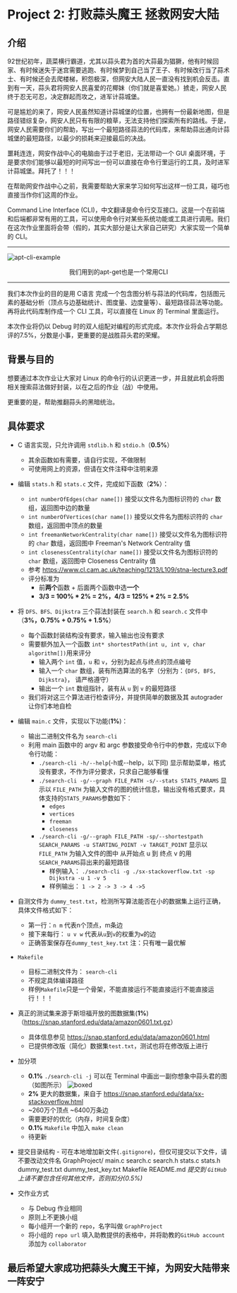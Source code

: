 # Project 2: 打败蒜头魔王 拯救网安大陆

## 介绍

92世纪初年，蔬菜横行霸道，尤其以蒜头君为首的大蒜最为猖獗，他有时候回家、有时候迷失于迷宫需要逃跑、有时候梦到自己当了王子、有时候改行当了蒜术士、有时候还会去爬楼梯，积怨极深，但网安大陆人民一直没有找到机会反击。直到有一天，蒜头君将网安人民喜爱的花椰妹（你们就是喜爱她。）掳走，网安人民终于忍无可忍，决定群起而攻之，进军计蒜城堡。

可是尴尬的来了，网安人民虽然知道计蒜城堡的位置，也拥有一份最新地图，但是路径错综复杂，网安人民只有有限的粮草，无法支持他们探索所有的路线。于是，网安人民需要你们的帮助，写出一个最短路径蒜法的代码库，来帮助蒜出通向计蒜城堡的最短路径，以最少的损耗来迎接最后的决战。

噩耗连连，网安作战中心的电脑由于过于老旧，无法带动一个 GUI 桌面环境，于是要求你们能够以最短的时间写出一份可以直接在命令行里运行的工具，及时进军计蒜城堡。拜托了！！！

在帮助网安作战中心之前，我需要帮助大家来学习如何写出这样一份工具，碰巧也直接当作你们这周的作业。

Command Line Interface (CLI)，中文翻译是命令行交互接口。这是一个在前端和后端都非常有用的工具，可以使用命令行对某些系统功能或工具进行调用。我们在这次作业里面将会带（假的，其实大部分是让大家自己研究）大家实现一个简单的 CLI。

---
![apt-cli-example][image-1]

<center>我们用到的apt-get也是一个常用CLI</center>

---
我们本次作业的目的是用 C语言 完成一个包含图分析与蒜法的代码库，包括图元素的基础分析（顶点与边基础统计、图度量、边度量等）、最短路径蒜法等功能。再将此代码库制作成一个 CLI 工具，可以直接在 Linux 的 Terminal 里面运行。

本次作业将仍以 Debug 时的双人组配对编程的形式完成。本次作业将会占学期总评的7.5%，分数是小事，更重要的是战胜蒜头君的荣耀。

## 背景与目的

想要通过本次作业让大家对 Linux 的命令行的认识更进一步，并且就此机会将图相关搜索蒜法做好封装，以在之后的作业（战）中使用。

更重要的是，帮助推翻蒜头的黑暗统治。

## 具体要求

- C 语言实现，只允许调用 `stdlib.h` 和 `stdio.h`（**0.5%**）
  - 其余函数如有需要，请自行实现，不做限制
  - 可使用网上的资源，但请在文件注释中注明来源

- 编辑 `stats.h` 和 `stats.c` 文件，完成如下函数（**2%**）：
  - `int numberOfEdges(char name[])` 接受以文件名为图标识符的 `char` 数组，返回图中边的数量
  - `int numberOfVertices(char name[])` 接受以文件名为图标识符的 `char` 数组，返回图中顶点的数量
  - `int freemanNetworkCentrality(char name[])` 接受以文件名为图标识符的 `char` 数组，返回图中 Freeman's Network Centrality 值
  - `int closenessCentrality(char name[])` 接受以文件名为图标识符的 `char` 数组，返回图中 Closeness Centrality 值
  - 参考 <https://www.cl.cam.ac.uk/teaching/1213/L109/stna-lecture3.pdf>
  - 评分标准为
    - 前**两个**函数 + 后面两个函数中选**一个**
    - **3/3 = 100% \* 2% = 2%，4/3 = 125% \* 2% = 2.5%**

- 将 `DFS、BFS、Dijkstra` 三个蒜法封装在 `search.h` 和 `search.c` 文件中（**3%，0.75% + 0.75% + 1.5%**）
  - 每个函数封装结构没有要求，输入输出也没有要求
  - 需要额外加入一个函数 `int* shortestPath(int u, int v, char algorithm[])`用来评分
    - 输入两个 `int` 值，`u` 和 `v`，分别为起点与终点的顶点编号
    - 输入一个 `char` 数组，装有所选算法的名字（分别为：`{DFS, BFS, Dijkstra}`， 请严格遵守）
    - 输出一个 `int` 数组指针，装有从 `u` 到 `v` 的最短路径
  - 我们将对这三个算法进行检查评分，并提供简单的数据及其 autograder 让你们本地自检

- 编辑 `main.c` 文件，实现以下功能(**1%**)：
  - 输出二进制文件名为 `search-cli`
  - 利用 main 函数中的 argv 和 argc 参数接受命令行中的参数，完成以下命令行功能：
    - `./search-cli -h/--help`(-h或--help，以下同) 显示帮助菜单，格式没有要求，不作为评分要求，只求自己能够看懂
    - `./search-cli -g/--graph FILE_PATH -s/--stats STATS_PARAMS` 显示以 `FILE_PATH` 为输入文件的图的统计信息，输出没有格式要求，具体支持的`STATS_PARAMS`参数如下：
      - `edges`
      - `vertices`
      - `freeman`
      - `closeness`
    - `./search-cli -g/--graph FILE_PATH -sp/--shortestpath SEARCH_PARAMS -u STARTING_POINT -v TARGET_POINT` 显示以 `FILE_PATH` 为输入文件的图中 从开始点 u 到 终点 v 的用 `SEARCH_PARAMS`蒜出来的最短路径
      - 样例输入： `./search-cli -g ./sx-stackoverflow.txt -sp Dijkstra -u 1 -v 5`
      - 样例输出： `1 -> 2 -> 3 -> 4 ->5`
- 自测文件为 `dummy_test.txt`，检测所写算法能否在小的数据集上运行正确，具体文件格式如下：
  - 第一行：`n m` 代表n个顶点，m条边
  - 接下来每行： `u v w` 代表从`u`到`v`的权重为`w`的边
  - 正确答案保存在`dummy_test_key.txt` 注：只有唯一最优解

- `Makefile`
  - 目标二进制文件为： `search-cli`
  - 不规定具体编译路径
  - 样例`Makefile`只是一个骨架，不能直接运行不能直接运行不能直接运行！！！

- 真正的测试集来源于斯坦福开放的图数据集(**1%**)（<https://snap.stanford.edu/data/amazon0601.txt.gz>）
  - 具体信息参见 <https://snap.stanford.edu/data/amazon0601.html>
  - 已提供修改版（简化）数据集`test.txt`，测试也将在修改版上进行

- 加分项
  - **0.1%** `./search-cli -j` 可以在 Terminal 中画出一副你想象中蒜头君的图（如图所示）
  ![boxed][image-2]
  - **2%** 更大的数据集，来自于 <https://snap.stanford.edu/data/sx-stackoverflow.html>
  - \~260万个顶点 \~6400万条边
  - 需要更好的优化（内存，时间复杂度）
  - **0.1%** `Makefile` 中加入 `make clean`
  - 待更新

- 提交目录结构 - 可在本地增加新文件(`.gitignore`)，但仅可提交以下文件，请不要改动文件名
GraphProject/
main.c
search.c
search.h
stats.c
stats.h
dummy_test.txt
dummy_test_key.txt
Makefile
README.md
*提交到 `GitHub` 上请不要包含任何其他文件，否则扣分(*0.5%*)*

- 交作业方式
  - 与 Debug 作业相同
  - 原则上不更换小组
  - 每小组开一个新的 `repo`，名字叫做 `GraphProject`
  - 将小组的 `repo url` 填入助教提供的表格中，并将助教的`GitHub account` 添加为 `collaborator`

## 最后希望大家成功把蒜头大魔王干掉，为网安大陆带来一阵安宁

[image-1]:img/apt-cli.png
[image-2]:img/box_ascii_draw.png
